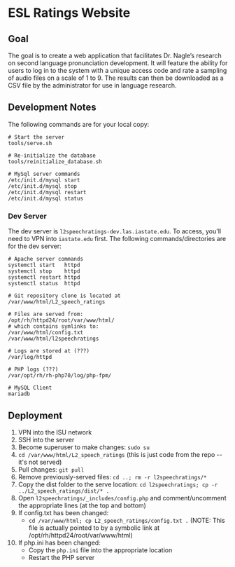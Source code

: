 # ESL Ratings Website

## Goal

The goal is to create a web application that facilitates Dr. Nagle’s
research on second language pronunciation development. It will feature
the ability for users to log in to the system with a
unique access code and rate a sampling of audio files on a scale of
1 to 9. The results can then be downloaded as a CSV file by the
administrator for use in language research.

## Development Notes

The following commands are for your local copy:

```
# Start the server
tools/serve.sh

# Re-initialize the database
tools/reinitialize_database.sh

# MySql server commands
/etc/init.d/mysql start
/etc/init.d/mysql stop
/etc/init.d/mysql restart
/etc/init.d/mysql status
```

### Dev Server

The dev server is `l2speechratings-dev.las.iastate.edu`. To access, you'll
need to VPN into `iastate.edu` first. The following commands/directories
are for the dev server:

```
# Apache server commands
systemctl start   httpd
systemctl stop    httpd
systemctl restart httpd
systemctl status  httpd

# Git repository clone is located at
/var/www/html/L2_speech_ratings

# Files are served from:
/opt/rh/httpd24/root/var/www/html/
# which contains symlinks to:
/var/www/html/config.txt
/var/www/html/l2speechratings

# Logs are stored at (???)
/var/log/httpd

# PHP logs (???)
/var/opt/rh/rh-php70/log/php-fpm/

# MySQL Client
mariadb
```

## Deployment

1. VPN into the ISU network
2. SSH into the server
3. Become superuser to make changes: `sudo su`
4. `cd /var/www/html/L2_speech_ratings` (this is just code from the repo -- it's
   not served)
5. Pull changes: `git pull`
6. Remove previously-served files: `cd ..; rm -r l2speechratings/*`
7. Copy the dist folder to the serve location: `cd l2speechratings; cp -r ../L2_speech_ratings/dist/* .`
8. Open `l2speechratings/_includes/config.php` and comment/uncomment the
   appropriate lines (at the top and bottom)
9. If config.txt has been changed:
   - `cd /var/www/html; cp L2_speech_ratings/config.txt .` (NOTE: This file
     is actually pointed to by a symbolic link at /opt/rh/httpd24/root/var/www/html)
10. If php.ini has been changed:
    - Copy the `php.ini` file into the appropriate location
    - Restart the PHP server
